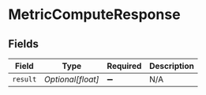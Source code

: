 # MetricComputeResponse


## Fields

| Field              | Type               | Required           | Description        |
| ------------------ | ------------------ | ------------------ | ------------------ |
| `result`           | *Optional[float]*  | :heavy_minus_sign: | N/A                |